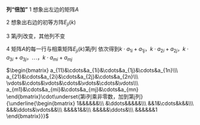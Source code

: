 **列“倍加”**
1 想象出左边的矩阵$A$

2 想象出右边的初等方阵$E_{ji}(k)$

3 第$j$列改变，其他列不变

4 矩阵$A$的每一行与相乘矩阵$E_{ji}(k)$第$j$列
依次得到$k\cdot a_{1i}+a_{1j}，k\cdot a_{2i}+a_{2j}，
k\cdot a_{3i}+a_{3j}，\cdots，k\cdot a_{mi}+a_{mj}$

$\begin{bmatrix}
a_{11}&\cdots&a_{1i}&\cdots&a_{1j}&\cdots&a_{1n}\\\ 
a_{21}&\cdots&a_{2i}&\cdots&a_{2j}&\cdots&a_{2n}\\\ 
\vdots&\cdots&\vdots&\cdots&\vdots&\cdots&\vdots\\\ 
a_{m1}&\cdots&a_{mi}&\cdots&a_{mj}&\cdots&a_{mn}
\end{bmatrix}\cdot\underset{第i列乘非零数，加到第j列}{\underline{\begin{bmatrix}
1&&&&&&\\\ 
&\ddots&&&&&\\\ 
&&1&\cdots&k&&\\\ 
&&&\ddots&\vdots&&\\\ 
&&&&1&&\\\ 
&&&&&\ddots&\\\ 
&&&&&&1
\end{bmatrix}}}$